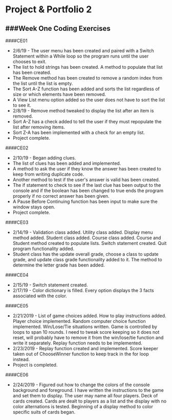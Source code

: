 # Project & Portfolio 2
###Week One Coding Exercises
--
####CE01 
- 2/6/19 - The user menu has been created and paired with a Switch Statement within a While loop so the program runs until the user chooses to exit.
- The list to hold strings has been created. A method to populate that list has been created.
- The Remove method has been created to remove a random index from the list until the list is empty. 
- The Sort A-Z function has been added and sorts the list regardless of size or which elements have been removed. 
- A View List menu option added so the user does not have to sort the list to see it. 
- 2/8/19 - Remove method tweaked to display the list after an item is removed. 
- Sort A-Z has a check added to tell the user if they must repopulate the list after removing items. 
- Sort Z-A has been implemented with a check for an empty list.
- Project complete.

####CE02
- 2/10/19 - Began adding clues.
- The list of clues has been added and implemented.
- A method to ask the user if they know the answer has been created to keep from writing duplicate code.
- Another method to test if the user's answer is valid has been created.
- The if statement to check to see if the last clue has been output to the console and if the boolean has been changed to true ends the program properly if no correct answer has been given.
- A Pause Before Continuing function has been input to make sure the window stays open.
- Project complete.

####CE03
- 2/14/19 - Validation class added. Utility class added. Display menu method added. Student class added. Course class added. Course and Student method created to populate lists. Switch statement created. Quit program functionality added.
- Student class has the update overall grade, choose a class to update grade, and update class grade functionality added to it. The method to determine the letter grade has been added.

####CE04
- 2/15/19 - Switch statement created. 
- 2/17/19 - Color dictionary is filled. Every option displays the 3 facts associated with the color.


####CE05
- 2/21/2019 - List of game choices added. How to play instructions added. Player choice implemented. Random computer choice function implemented. Win/Lose/Tie situations written. Game is controlled by loops to span 10 rounds. I need to tweak score keeping so it does not reset, will probably have to remove it from the win/lose/tie function and write it separately. Replay function needs to be implemented.
- 2/23/2019 - Replay function created and implemented. Score keeper taken out of ChooseWinner function to keep track in the for loop instead.
- Project is completed.

####CE06
- 2/24/2019 - Figured out how to change the colors of the console background and foreground. I have written the instructions to the game and set them to display. The user may name all four players. Deck of cards created. Cards are dealt to players as a list and the display with no color alternations is tested. Beginning of a display method to color specific suits of cards began.